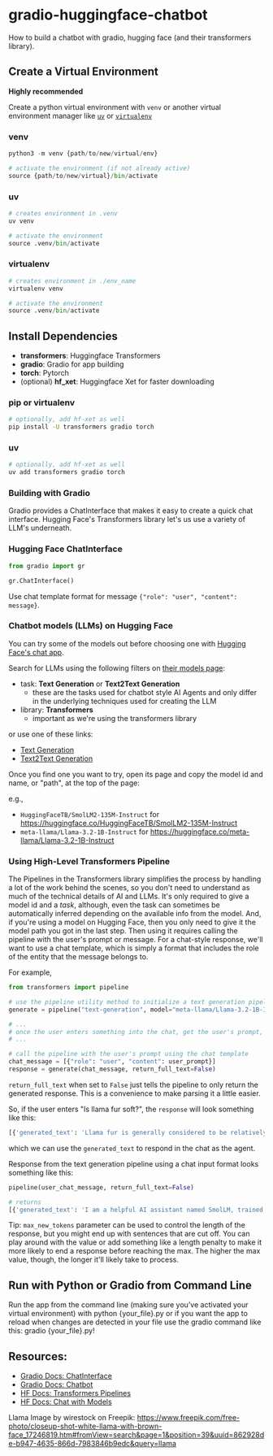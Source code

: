 # gradio-huggingface-chatbot

How to build a chatbot with gradio, hugging face (and their transformers library).

## Create a Virtual Environment

**Highly recommended** 

Create a python virtual environment with `venv` or another virtual environment manager like [`uv`](https://docs.astral.sh/uv/pip/environments/#creating-a-virtual-environment) or [`virtualenv`](https://virtualenv.pypa.io/en/latest/user_guide.html#introduction)

### venv

```py
python3 -m venv {path/to/new/virtual/env}

# activate the environment (if not already active)
source {path/to/new/virtual}/bin/activate
```

### uv

```py
# creates environment in .venv
uv venv

# activate the environment
source .venv/bin/activate
```

### virtualenv

```py
# creates environment in ./env_name
virtualenv venv

# activate the environment
source .venv/bin/activate
```

## Install Dependencies

* **transformers**: Huggingface Transformers
* **gradio**: Gradio for app building
* **torch**: Pytorch
* (optional) **hf_xet**: Huggingface Xet for faster downloading

### pip or virtualenv

```sh
# optionally, add hf-xet as well
pip install -U transformers gradio torch
```

### uv

```sh
# optionally, add hf-xet as well
uv add transformers gradio torch
```

### Building with Gradio

Gradio provides a ChatInterface that makes it easy to create a quick chat interface. 
Hugging Face's Transformers library let's us use a variety of LLM's underneath.

### Hugging Face ChatInterface

```py
from gradio import gr

gr.ChatInterface()
```


Use chat template format for message `{"role": "user", "content": message}`.

### Chatbot models (LLMs) on Hugging Face

You can try some of the models out before choosing one with [Hugging Face's chat app](https://huggingface.co/chat/).

Search for LLMs using the following filters on [their models page](https://huggingface.co/models):

* task: **Text Generation** or **Text2Text Generation**
  * these are the tasks used for chatbot style AI Agents and only differ in the underlying techniques used for creating the LLM
* library: **Transformers**
  * important as we're using the transformers library

or use one of these links: 
* [Text Generation](https://huggingface.co/models?pipeline_tag=text-generation&library=transformers&sort=trending)
* [Text2Text Generation](https://huggingface.co/models?pipeline_tag=text2text-generation&library=transformers&sort=trending)

Once you find one you want to try, open its page and copy the model id and name, or "path", at the top of the page:

e.g.,

* `HuggingFaceTB/SmolLM2-135M-Instruct` for https://huggingface.co/HuggingFaceTB/SmolLM2-135M-Instruct
* `meta-llama/Llama-3.2-1B-Instruct` for https://huggingface.co/meta-llama/Llama-3.2-1B-Instruct

### Using High-Level Transformers Pipeline

The Pipelines in the Transformers library simplifies the process by handling a lot of the work behind the scenes, so you don't need to understand as much of the technical details of AI and LLMs. It's only required to give a model id and a *task*, although, even the task can sometimes be automatically inferred depending on the available info from the model. And, if you're using a model on Hugging Face, then you only need to give it the model path you got in the last step. Then using it requires calling the pipeline with the user's prompt or message. For a chat-style response, we'll want to use a chat template, which is simply a format that includes the role of the entity that the message belongs to.

For example,

```py
from transformers import pipeline

# use the pipeline utility method to initialize a text generation pipeline with the Llama 3.2 1B Instruct LLM
generate = pipeline("text-generation", model="meta-llama/Llama-3.2-1B-Instruct")

# ...
# once the user enters something into the chat, get the user's prompt, e.g., `user_prompt`
# ...

# call the pipeline with the user's prompt using the chat template
chat_message = [{"role": "user", "content": user_prompt}]
response = generate(chat_message, return_full_text=False)
```

`return_full_text` when set to `False` just tells the pipeline to only return the generated response. This is a convenience to make parsing it a little easier.


So, if the user enters "Is llama fur soft?", the `response` will look something like this:

```py
[{'generated_text': 'Llama fur is generally considered to be relatively soft and warm. Llamas are South American camelids, and their fur is known for its unique characteristics.'}]
```

which we can use the `generated_text` to respond in the chat as the agent.

Response from the text generation pipeline using a chat input format looks something like this:
```py
pipeline(user_chat_message, return_full_text=False)

# returns
[{'generated_text': 'I am a helpful AI assistant named SmolLM, trained by Hugging Face. I am here to assist you in various aspects of life, from personal to professional. Whether you are looking for advice on a specific topic or seeking help with a particular task, I am here to provide guidance and support.'}]
```

Tip: `max_new_tokens` parameter can be used to control the length of the response, but you might end up with sentences that are cut off. You can play around with the value or add something like a length penalty to make it more likely to end a response before reaching the max. The higher the max value, though, the longer it'll likely take to process.

## Run with Python or Gradio from Command Line

Run the app from the command line (making sure you’ve activated your virtual environment) with python {your_file}.py or if you want the app to reload when changes are detected in your file use the gradio command like this: gradio {your_file}.py!

## Resources:

* [Gradio Docs: ChatInterface](https://www.gradio.app/docs/gradio/chatinterface)
* [Gradio Docs: Chatbot](https://www.gradio.app/docs/gradio/chatbot)
* [HF Docs: Transformers Pipelines](https://huggingface.co/docs/transformers/v4.51.3/en/main_classes/pipelines#pipelines)
* [HF Docs: Chat with Models](https://huggingface.co/docs/transformers/conversations)

Llama Image by wirestock on Freepik: https://www.freepik.com/free-photo/closeup-shot-white-llama-with-brown-face_17246819.htm#fromView=search&page=1&position=39&uuid=862928de-b947-4635-866d-7983846b9edc&query=llama